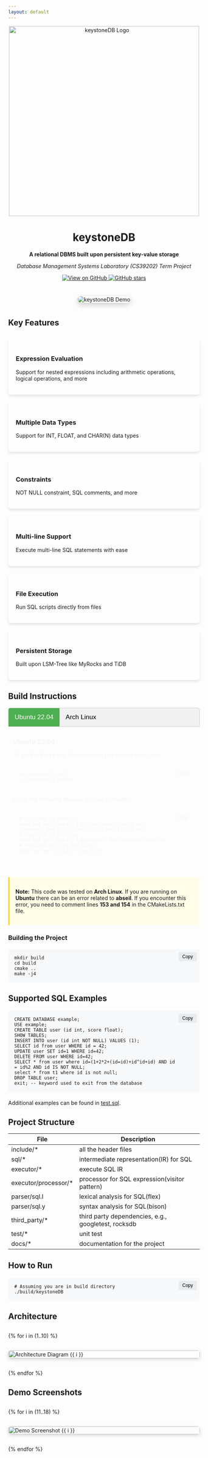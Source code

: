 ```yaml
---
layout: default
---
```


<p align="center">
  <img src="./images/keystoneDB.png" alt="keystoneDB Logo" width="500">
</p>

<div align="center">
  <h1>keystoneDB</h1>
  <p><strong>A relational DBMS built upon persistent key-value storage</strong></p>
  <p><em>Database Management Systems Laboratory (CS39202) Term Project</em></p>
  
  <p>
    <a href="https://github.com/SumitKumar-17/keystoneDB">
      <img src="https://img.shields.io/badge/View%20on-GitHub-24292e?logo=github&logoColor=white" alt="View on GitHub">
    </a>
    <a href="https://github.com/SumitKumar-17/keystoneDB/stargazers">
      <img src="https://img.shields.io/github/stars/SumitKumar-17/keystoneDB?style=social" alt="GitHub stars">
    </a>
  </p>
</div>

<div class="demo-container">
  <img src="./images/keystoneDB_Demo.png" alt="keystoneDB Demo" class="demo-image">
</div>

## Key Features

<div class="features-grid">
  <div class="feature-item">
    <h3>Expression Evaluation</h3>
    <p>Support for nested expressions including arithmetic operations, logical operations, and more</p>
  </div>
  <div class="feature-item">
    <h3>Multiple Data Types</h3>
    <p>Support for INT, FLOAT, and CHAR(N) data types</p>
  </div>
  <div class="feature-item">
    <h3>Constraints</h3>
    <p>NOT NULL constraint, SQL comments, and more</p>
  </div>
  <div class="feature-item">
    <h3>Multi-line Support</h3>
    <p>Execute multi-line SQL statements with ease</p>
  </div>
  <div class="feature-item">
    <h3>File Execution</h3>
    <p>Run SQL scripts directly from files</p>
  </div>
  <div class="feature-item">
    <h3>Persistent Storage</h3>
    <p>Built upon LSM-Tree like MyRocks and TiDB</p>
  </div>
</div>

## Build Instructions

<div class="tabs">
  <button class="tablinks active" onclick="openTab(event, 'Ubuntu')">Ubuntu 22.04</button>
  <button class="tablinks" onclick="openTab(event, 'Arch')">Arch Linux</button>
</div>

<div id="Ubuntu" class="tabcontent" style="display:block;">
  <h3>Ubuntu 22.04</h3>
  
  <p>To get the third party dependencies (via source code), run:</p>
  
  <div class="code-container">
    <pre><code>git submodule init
git submodule update</code></pre>
    <button class="copy-button" onclick="copyCode(this)">Copy</button>
  </div>
  
  <p>Install the following libraries on your computer:</p>
  
  <div class="code-container">
    <pre><code># required by rocksdb
sudo apt-get install libgflags-dev libzstd-dev libsnappy-dev zlib1g-dev libbz2-dev liblz4-dev
# required by protobuf
sudo apt-get install libprotobuf-dev protobuf-compiler
# required by flex and bison
sudo apt-get install flex bison</code></pre>
    <button class="copy-button" onclick="copyCode(this)">Copy</button>
  </div>
</div>

<div id="Arch" class="tabcontent">
  <h3>Arch Linux</h3>
  
  <div class="code-container">
    <pre><code># Required by RocksDB
sudo pacman -S gflags zstd snappy zlib bzip2 lz4 liburing-dev

# Required by Protobuf
sudo pacman -S protobuf

# Required by flex and bison
sudo pacman -S flex bison</code></pre>
    <button class="copy-button" onclick="copyCode(this)">Copy</button>
  </div>
  
  <p>If compiling the GRPC library gives an error, you need to recompile the db.proto with:</p>
  
  <div class="code-container">
    <pre><code>protoc --cpp_out=./ common/codec/db.proto</code></pre>
    <button class="copy-button" onclick="copyCode(this)">Copy</button>
  </div>
</div>

<div class="note-container">
  <p><strong>Note:</strong> This code was tested on <strong>Arch Linux</strong>. 
  If you are running on <strong>Ubuntu</strong> there can be an error related to <strong>abseil</strong>.
  If you encounter this error, you need to comment lines <strong>153 and 154</strong> in the CMakeLists.txt file.</p>
</div>

### Building the Project

<div class="code-container">
  <pre><code>mkdir build
cd build
cmake ..
make -j4</code></pre>
  <button class="copy-button" onclick="copyCode(this)">Copy</button>
</div>

## Supported SQL Examples

<div class="code-container">
  <pre><code>CREATE DATABASE example;
USE example;
CREATE TABLE user (id int, score float);
SHOW TABLES;
INSERT INTO user (id int NOT NULL) VALUES (1);
SELECT id from user WHERE id = 42;
UPDATE user SET id=1 WHERE id=42;
DELETE FROM user WHERE id=42;
SELECT * from user where id=(1+2*2+(id=id)+id^id+id) AND id = id%2 AND id IS NOT NULL;
select * from t1 where id is not null;
DROP TABLE user;
exit; -- keyword used to exit from the database</code></pre>
  <button class="copy-button" onclick="copyCode(this)">Copy</button>
</div>

Additional examples can be found in [test.sql](https://github.com/SumitKumar-17/keystoneDB/blob/main/test/test.sql).

## Project Structure

| File                 | Description                                         |
|----------------------|-----------------------------------------------------|
| include/*            | all the header files                                |
| sql/*                | intermediate representation(IR) for SQL             |
| executor/*           | execute SQL IR                                      |
| executor/processor/* | processor for SQL expression(visitor pattern)       |
| parser/sql.l         | lexical analysis for SQL(flex)                      |
| parser/sql.y         | syntax analysis for SQL(bison)                      |
| third_party/*        | third party dependencies, e.g., googletest, rocksdb |
| test/*               | unit test                                           |
| docs/*               | documentation for the project                       |

## How to Run

<div class="code-container">
  <pre><code># Assuming you are in build directory
./build/keystoneDB</code></pre>
  <button class="copy-button" onclick="copyCode(this)">Copy</button>
</div>

## Architecture

<div class="vertical-gallery">
  {% for i in (1..10) %}
    <div class="architecture-item">
      <img src="./images/{{ i }}.png" alt="Architecture Diagram {{ i }}" onclick="enlargeImage(this)">
    </div>
  {% endfor %}
</div>

<div id="imageModal" class="modal">
  <span class="close">&times;</span>
  <img class="modal-content" id="enlargedImage">
</div>

## Demo Screenshots

<div class="vertical-gallery">
  {% for i in (11..18) %}
    <div class="demo-item">
      <img src="./images/{{ i }}.png" alt="Demo Screenshot {{ i }}" onclick="enlargeImage(this)">
    </div>
  {% endfor %}
</div>

<style>
  .features-grid {
    display: grid;
    grid-template-columns: repeat(auto-fit, minmax(300px, 1fr));
    gap: 20px;
    margin: 30px 0;
  }
  
  .feature-item {
    background-color: rgba(255, 255, 255, 0.8);
    border-radius: 8px;
    padding: 20px;
    box-shadow: 0 4px 6px rgba(0, 0, 0, 0.1);
    transition: transform 0.3s ease;
  }
  
  .feature-item:hover {
    transform: translateY(-5px);
  }
  
  .demo-container {
    margin: 40px 0;
    text-align: center;
  }
  
  .demo-image {
    max-width: 100%;
    border-radius: 8px;
    box-shadow: 0 5px 15px rgba(0, 0, 0, 0.2);
  }
  
  .vertical-gallery {
    display: flex;
    flex-direction: column;
    gap: 30px;
    margin: 30px 0;
  }
  
  .architecture-item img, .demo-item img {
    width: 100%;
    border-radius: 6px;
    cursor: pointer;
    transition: opacity 0.3s ease;
    box-shadow: 0 3px 10px rgba(0, 0, 0, 0.15);
  }
  
  .architecture-item img:hover, .demo-item img:hover {
    opacity: 0.9;
  }
  
  .modal {
    display: none;
    position: fixed;
    z-index: 1000;
    left: 0;
    top: 0;
    width: 100%;
    height: 100%;
    overflow: auto;
    background-color: rgba(0, 0, 0, 0.9);
  }
  
  .modal-content {
    margin: auto;
    display: block;
    max-width: 90%;
    max-height: 90%;
  }
  
  .close {
    position: absolute;
    top: 15px;
    right: 35px;
    color: #f1f1f1;
    font-size: 40px;
    font-weight: bold;
    transition: 0.3s;
    cursor: pointer;
  }
  
  .tabs {
    overflow: hidden;
    border: 1px solid #ccc;
    background-color: #f1f1f1;
    border-radius: 5px 5px 0 0;
  }
  
  .tabs button {
    background-color: inherit;
    float: left;
    border: none;
    outline: none;
    cursor: pointer;
    padding: 14px 16px;
    transition: 0.3s;
    font-size: 17px;
  }
  
  .tabs button:hover {
    background-color: #ddd;
  }
  
  .tabs button.active {
    background-color: #4CAF50;
    color: white;
  }
  
  .tabcontent {
    display: none;
    padding: 6px 12px;
    border: 1px solid #ccc;
    border-top: none;
    border-radius: 0 0 5px 5px;
    animation: fadeEffect 1s;
  }
  
  .note-container {
    background-color: #fffde7;
    border-left: 4px solid #fdd835;
    padding: 15px;
    margin: 20px 0;
    border-radius: 0 4px 4px 0;
  }
  
  .code-container {
    position: relative;
    margin: 20px 0;
  }
  
  .code-container pre {
    background-color: #f6f8fa;
    border-radius: 6px;
    padding: 16px;
    padding-right: 60px;
    overflow: auto;
    margin: 0;
  }
  
  .copy-button {
    position: absolute;
    top: 8px;
    right: 8px;
    background-color: #e9ecef;
    border: none;
    border-radius: 4px;
    padding: 5px 10px;
    cursor: pointer;
    font-size: 12px;
    transition: all 0.2s ease;
  }
  
  .copy-button:hover {
    background-color: #dee2e6;
  }
  
  .copy-button.copied {
    background-color: #4CAF50;
    color: white;
  }
  
  @keyframes fadeEffect {
    from {opacity: 0;}
    to {opacity: 1;}
  }
</style>

<script>
  function openTab(evt, tabName) {
    var i, tabcontent, tablinks;
    tabcontent = document.getElementsByClassName("tabcontent");
    for (i = 0; i < tabcontent.length; i++) {
      tabcontent[i].style.display = "none";
    }
    tablinks = document.getElementsByClassName("tablinks");
    for (i = 0; i < tablinks.length; i++) {
      tablinks[i].className = tablinks[i].className.replace(" active", "");
    }
    document.getElementById(tabName).style.display = "block";
    evt.currentTarget.className += " active";
  }
  
  function enlargeImage(img) {
    var modal = document.getElementById("imageModal");
    var modalImg = document.getElementById("enlargedImage");
    modal.style.display = "block";
    modalImg.src = img.src;
    
    var span = document.getElementsByClassName("close")[0];
    span.onclick = function() { 
      modal.style.display = "none";
    }
    
    window.onclick = function(event) {
      if (event.target == modal) {
        modal.style.display = "none";
      }
    }
  }
  
  function copyCode(button) {
    const codeBlock = button.previousElementSibling;
    const code = codeBlock.textContent;
    
    navigator.clipboard.writeText(code).then(() => {
      // Visual feedback
      button.textContent = "Copied!";
      button.classList.add("copied");
      
      // Reset after 2 seconds
      setTimeout(() => {
        button.textContent = "Copy";
        button.classList.remove("copied");
      }, 2000);
    });
  }
</script>